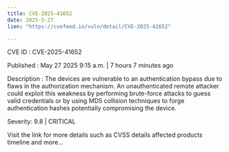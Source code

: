 ```yaml
---
title: CVE-2025-41652
date: 2025-5-27
lien: "https://cvefeed.io/vuln/detail/CVE-2025-41652"

---
```


CVE ID : CVE-2025-41652

Published :  May 27
2025
9:15 a.m. | 7 hours
7 minutes ago

Description : The devices are vulnerable to an authentication bypass due to flaws in the authorization mechanism. An unauthenticated remote attacker could exploit this weakness by performing brute-force attacks to guess valid credentials or by using MD5 collision techniques to forge authentication hashes
potentially compromising the device.

Severity: 9.8 | CRITICAL

Visit the link for more details
such as CVSS details
affected products
timeline
and more...
